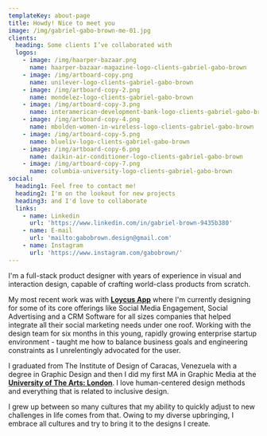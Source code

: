 ```yaml
---
templateKey: about-page
title: Howdy! Nice to meet you
image: /img/gabriel-gabo-brown-me-01.jpg
clients:
  heading: Some clients I’ve collaborated with
  logos:
    - image: /img/haarper-bazaar.png
      name: haarper-bazaar-magazine-logo-clients-gabriel-gabo-brown
    - image: /img/artboard-copy.png
      name: unilever-logo-clients-gabriel-gabo-brown
    - image: /img/artboard-copy-2.png
      name: mondelez-logo-clients-gabriel-gabo-brown
    - image: /img/artboard-copy-3.png
      name: interamerican-development-bank-logo-clients-gabriel-gabo-brown
    - image: /img/artboard-copy-4.png
      name: mbolden-women-in-wireless-logo-clients-gabriel-gabo-brown
    - image: /img/artboard-copy-5.png
      name: blueliv-logo-clients-gabriel-gabo-brown
    - image: /img/artboard-copy-6.png
      name: daikin-air-conditioner-logo-clients-gabriel-gabo-brown
    - image: /img/artboard-copy-7.png
      name: columbia-university-logo-clients-gabriel-gabo-brown
social:
  heading1: Feel free to contact me!
  heading2: I'm on the lookout for new projects
  heading3: and I'd love to collaborate
  links:
    - name: Linkedin
      url: 'https://www.linkedin.com/in/gabriel-brown-9435b380'
    - name: E-mail
      url: 'mailto:gabobrown.design@gmail.com'
    - name: Instagram
      url: 'https://www.instagram.com/gabobrown/'
---
```

I'm a full-stack product designer with years of experience in visual and interaction design, capable of crafting world-class products from scratch.



My most recent work was with [**Loycus App**](https://www.loycus.com) where I'm currently designing for some of its core offerings like Social Media Engagement, Social Advertising and a CRM Software for all sizes companies that helped integrate all their social marketing needs under one roof. Working with the design team for six months in this young, rapidly growing enterprise startup environment - taught me how to balance business goals and engineering constraints as I unrelentingly advocated for the user.



I graduated from The Institute of Design of Caracas, Venezuela with a degree in Graphic Design and then I did my first MA in Graphic Media at the [**University of The Arts: London**](https://www.arts.ac.uk). I love human-centered design methods and everything that is related to inclusive design.



I grew up between so many cultures that my ability to quickly adjust to new challenges in life comes from that. Owing to my diverse upbringing, I embrace all cultures and try to bring it to the designs I create.
